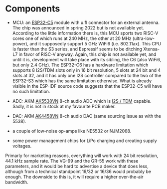 # Components

  * MCU: an [ESP32-C5](https://www.espressif.com/en/news/ESP32-C5) module with u.fl connector for an external antenna. The chip was announced in spring 2022 but is not available yet. According to the little information there is, this MCU sports two RISC-V cores one of which runs at 240 MHz, the other at 20 MHz (ultra-low-power), and it supposedly support 5 GHz WiFi6 (i.e. 802.11ax). This CPU is faster than the S3 series, and Espressif seems to be ditching Xtensa-L7 in favor of RISC-V anyway. Again, this chip is not available yet, and until it is, development will take place with its sibling, the C6 (also WiFi6, but only 2.4 GHz). The ESP32-C6 has a hardware limitation which supports 8 I2S/TDM slots only in 16 bit resolution, 5 slots at 24 bit and 4 slots at 32, and it has only one I2S controller compared to the two of the ESP32-S3 which has the same limitation otherwise. What is already visible in the ESP-IDF source code suggests that the ESP32-C5 will have no such limitation. 
     
  * ADC: AKM [AK5538VN](https://www.akm.com/eu/en/products/audio/audio-adc/ak5538vn/) 8-ch audio ADC which is [I2S / TDM](https://en.wikipedia.org/wiki/I%C2%B2S) capable. Sadly, it is not in stock at my favourite PCB maker. 

  * DAC: AKM [AK4458VN](https://www.akm.com/eu/en/products/audio/audio-dac/ak4458vn/) 8-ch audio DAC (same sourcing issue as with the 5538).  

  * a couple of low-noise op-amps like NE5532 or NJM2068.

  * some power management chips for LiPo charging and creating supply voltages.
 
Primarly for marketing reasons, everything will work with 24 bit resolution, 44.1 kHz sample rate. The VG-99 and the GR-55 work with these parameters, and it would be hard to advertise a device that does less, although from a technical standpoint 16/32 or 16/36 would probably be enough. The downside to this is, it will require a higher over-the-air bandwidth. 
